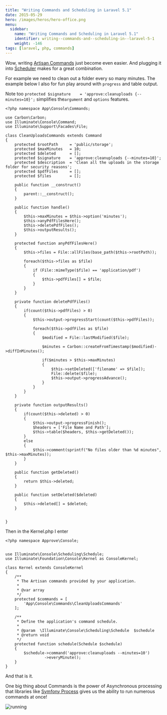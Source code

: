 ```yaml
---
title: "Writing Commands and Scheduling in Laravel 5.1"
date: 2015-05-29
hero: /images/heros/hero-office.png
menu:
  sidebar:
    name: "Writing Commands and Scheduling in Laravel 5.1"
    identifier: writing--commands-and--scheduling-in--laravel-5-1
    weight: -146
tags: [laravel, php, commands]
---
```


Wow, writing [Artisan Commands](http://laravel.com/docs/master/artisan#command-structure) just become even easier. And plugging it into [Scheduler](http://laravel.com/docs/master/scheduling) makes for a great combination.

For example we need to clean out a folder every so many minutes. The example below I also for fun play around with `progress` and table output.

Note too `protected $signature    = 'approve:cleanuploads {--minutes=10}';` simplifies the`argument` and `options` features.

~~~
<?php namespace App\Console\Commands;

use Carbon\Carbon;
use Illuminate\Console\Command;
use Illuminate\Support\Facades\File;

class CleanUploadsCommands extends Command
{
    protected $rootPath     = 'public/storage';
    protected $maxMinutes   = 10;
    protected $deleted      = [];
    protected $signature    = 'approve:cleanuploads {--minutes=10}';
    protected $description  = 'Clean all the uploads in the storage folder for security reasons';
    protected $pdfFiles     = [];
    protected $files        = [];

    public function __construct()
    {
        parent::__construct();
    }

    public function handle()
    {
        $this->maxMinutes = $this->option('minutes');
        $this->anyPdfFilesHere();
        $this->deletePdfFiles();
        $this->outputResults();
    }

    protected function anyPdfFilesHere()
    {
        $this->files = File::allFiles(base_path($this->rootPath));

        foreach($this->files as $file)
        {
            if (File::mimeType($file) == 'application/pdf')
            {
                $this->pdfFiles[] = $file;
            }
        }
    }

    private function deletePdfFiles()
    {
        if(count($this->pdfFiles) > 0)
        {
            $this->output->progressStart(count($this->pdfFiles));

            foreach($this->pdfFiles as $file)
            {
                $modified = File::lastModified($file);

                $minutes = Carbon::createFromTimestamp($modified)->diffInMinutes();

                if($minutes > $this->maxMinutes)
                {
                    $this->setDeleted(['filename' => $file]);
                    File::delete($file);
                    $this->output->progressAdvance();
                }
            }
        }
    }

    private function outputResults()
    {
        if(count($this->deleted) > 0)
        {
            $this->output->progressFinish();
            $headers = ['File Name and Path'];
            $this->table($headers, $this->getDeleted());
        }
        else
        {
            $this->comment(sprintf("No files older than %d minutes", $this->maxMinutes));
        }
    }

    public function getDeleted()
    {
        return $this->deleted;
    }

    public function setDeleted($deleted)
    {
        $this->deleted[] = $deleted;
    }


}
~~~

Then in the Kernel.php I enter 

~~~
<?php namespace Approve\Console;


use Illuminate\Console\Scheduling\Schedule;
use Illuminate\Foundation\Console\Kernel as ConsoleKernel;

class Kernel extends ConsoleKernel
{
    /**
     * The Artisan commands provided by your application.
     *
     * @var array
     */
    protected $commands = [
		'App\Console\Commands\CleanUploadsCommands'
    ];

    /**
     * Define the application's command schedule.
     *
     * @param  \Illuminate\Console\Scheduling\Schedule  $schedule
     * @return void
     */
    protected function schedule(Schedule $schedule)
    {
        $schedule->command('approve:cleanuploads --minutes=10')
                 ->everyMinute();
    }
}

~~~

And that is it.

One big thing about Commands is the power of Asynchronous processing that libraries like [Symfony Process](http://symfony.com/doc/current/components/process.html) gives us the ability to run numerous commands at once!

![running](https://dl.dropboxusercontent.com/s/cu1v0wl61ul29qr/cleanFiles.gif?dl=0)